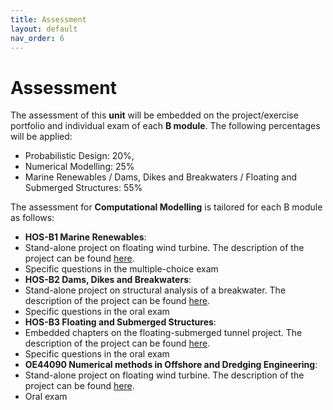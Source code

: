 ```yaml
---
title: Assessment
layout: default
nav_order: 6
---
```


# Assessment

The assessment of this **unit** will be embedded on the project/exercise portfolio and individual exam of each **B module**. The following percentages will be applied:
-	Probabilistic Design: 20%, 
-	Numerical Modelling: 25%
-	Marine Renewables / Dams, Dikes and Breakwaters / Floating and Submerged Structures: 55%

The assessment for **Computational Modelling** is tailored for each B module as follows:
-   **HOS-B1 Marine Renewables**: 
  - Stand-alone project on floating wind turbine. The description of the project can be found [here](./assets/projects/CIEM4210-Project-2025.pdf).
  - Specific questions in the multiple-choice exam
-   **HOS-B2 Dams, Dikes and Breakwaters**: 
  - Stand-alone project on structural analysis of a breakwater. The description of the project can be found [here](./assets/projects/CIEM4220-Project-2025.pdf).
  - Specific questions in the oral exam
-   **HOS-B3 Floating and Submerged Structures**:
  - Embedded chapters on the floating-submerged tunnel project. The description of the project can be found [here](./assets/projects/CIEM4230-Project-2025.pdf).
  - Specific questions in the oral exam
-   **OE44090 Numerical methods in Offshore and Dredging Engineering**:
  - Stand-alone project on floating wind turbine. The description of the project can be found [here](./assets/projects/OE44185-Project-2025.pdf).
  - Oral exam

